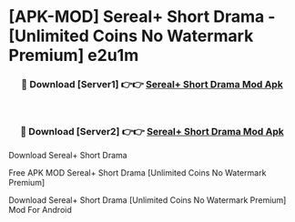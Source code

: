 # [APK-MOD] Sereal+ Short Drama - [Unlimited Coins No Watermark Premium] e2u1m



<div align="center">
<h3>🔴 Download [Server1] 👉👉 <a href="https://momento.my/?title=Sereal+_Short_Drama">Sereal+ Short Drama Mod Apk</a></h3><br>

<h3>🔴 Download [Server2] 👉👉 <a href="https://momento.my/?title=Sereal+_Short_Drama">Sereal+ Short Drama Mod Apk</a></h3>
</div>



Download Sereal+ Short Drama 

Free APK MOD Sereal+ Short Drama [Unlimited Coins No Watermark Premium]

Download Sereal+ Short Drama [Unlimited Coins No Watermark Premium] Mod For Android
